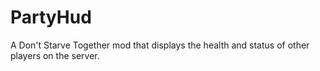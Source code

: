 # PartyHud
A Don't Starve Together mod that displays the health and status of other players on the server.
